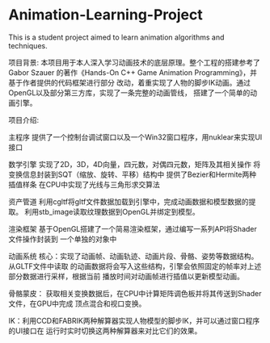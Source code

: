 # Animation-Learning-Project
This is a student project aimed to learn animation algorithms and techniques.

项目背景:
本项目用于本人深入学习动画技术的底层原理。整个工程的搭建参考了Gabor Szauer
的著作《Hands-On C++ Game Animation Programming》，并基于作者提供的代码框架进行部分
改动，着重实现了人物的脚步IK动画。通过OpenGL以及部分第三方库，实现了一条完整的动画管线，
搭建了一个简单的动画引擎。

项目介绍:
 
主程序
提供了一个控制台调试窗口以及一个Win32窗口程序，用nuklear来实现UI接口

数学引擎
实现了2D，3D，4D向量，四元数，对偶四元数，矩阵及其相关操作
将变换信息封装到SQT（缩放、旋转、平移）结构中
提供了Bezier和Hermite两种插值样条
在CPU中实现了光线与三角形求交算法

资产管道
利用cgltf将gltf文件数据加载到引擎中，完成动画数据和模型数据的提取。
利用stb_image读取纹理数据到OpenGL并绑定到模型。

渲染框架
基于OpenGL搭建了一个简易渲染框架，通过编写一系列API将Shader文件操作封装到
一个单独的对象中

动画系统
核心：实现了动画帧、动画轨迹、动画片段、骨骼、姿势等数据结构。从GLTF文件中读取
的动画数据将会写入这些结构，引擎会依照固定的帧率对上述部分数据进行采样，根据当前
播放时间对动画帧进行插值以更新模型动画。

骨骼蒙皮：
获取相关变换数据后，在CPU中计算矩阵调色板并将其传送到Shader文件，在GPU中完成
顶点混合和视口变换。

IK：利用CCD和FABRIK两种解算器实现人物模型的脚步IK，并可以通过窗口程序的UI接口在
运行时实时切换这两种解算器来对比它们的效果。
